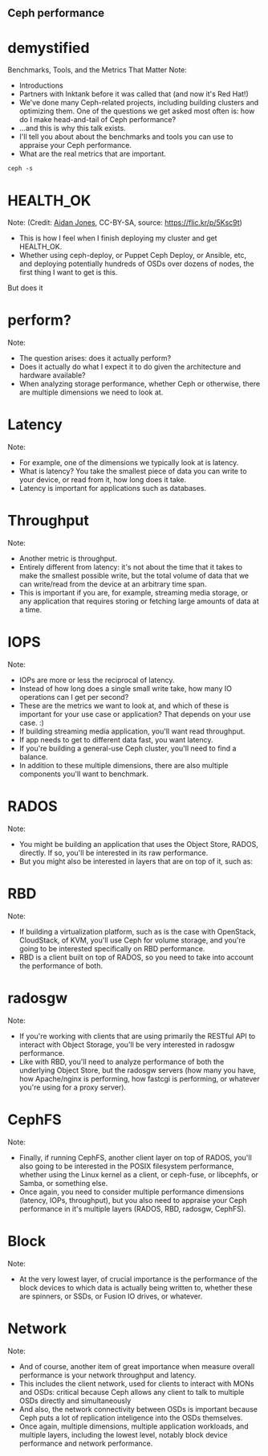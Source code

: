 ## Ceph performance
# demystified
Benchmarks, Tools, and the Metrics That Matter
Note:
- Introductions
- Partners with Inktank before it was called that (and now it's Red Hat!)
- We've done many Ceph-related projects, including building clusters and
  optimizing them.  One of the questions we get asked most often is: how do I
  make head-and-tail of Ceph performance?
- ...and this is why this talk exists.
- I'll tell you about about the benchmarks and tools you can use to appraise
  your Ceph performance.
- What are the real metrics that are important.


<!-- .slide: data-background="https://farm4.staticflickr.com/3113/3117146807_578f059d67_b_d.jpg" -->
`ceph -s`
# HEALTH_OK
Note:
(Credit: [Aidan Jones](https://www.flickr.com/photos/aidan_jones/), CC-BY-SA,
source: https://flic.kr/p/5Ksc9t)
- This is how I feel when I finish deploying my cluster and get HEALTH_OK.
- Whether using ceph-deploy, or Puppet Ceph Deploy, or Ansible, etc, and
  deploying potentially hundreds of OSDs over dozens of nodes, the first thing
  I want to get is this.


But does it
# perform?
Note:
- The question arises: does it actually perform?
- Does it actually do what I expect it to do given the architecture and
  hardware available?
- When analyzing storage performance, whether Ceph or otherwise, there are
  multiple dimensions we need to look at.


# Latency
Note:
- For example, one of the dimensions we typically look at is latency.
- What is latency?  You take the smallest piece of data you can write to your
  device, or read from it, how long does it take.
- Latency is important for applications such as databases.


# Throughput
Note:
- Another metric is throughput.
- Entirely different from latency: it's not about the time that it takes to
  make the smallest possible write, but the total volume of data that we can
  write/read from the device at an arbitrary time span.
- This is important if you are, for example, streaming media storage, or any
  application that requires storing or fetching large amounts of data at a
  time.


# IOPS
Note:
- IOPs are more or less the reciprocal of latency.
- Instead of how long does a single small write take, how many IO operations
  can I get per second?
- These are the metrics we want to look at, and which of these is important for
  your use case or application?  That depends on your use case. :)
- If building streaming media application, you'll want read throughput.
- If app needs to get to different data fast, you want latency.
- If you're building a general-use Ceph cluster, you'll need to find a balance.
- In addition to these multiple dimensions, there are also multiple components
  you'll want to benchmark.


# RADOS
Note:
- You might be building an application that uses the Object Store, RADOS,
  directly.  If so, you'll be interested in its raw performance.
- But you might also be interested in layers that are on top of it, such as:


# RBD
Note:
- If building a virtualization platform, such as is the case with OpenStack,
  CloudStack, of KVM, you'll use Ceph for volume storage, and you're going to
  be interested specifically on RBD performance.
- RBD is a client built on top of RADOS, so you need to take into account the
  performance of both.


# radosgw
Note:
- If you're working with clients that are using primarily the RESTful API to
  interact with Object Storage, you'll be very interested in radosgw
  performance.
- Like with RBD, you'll need to analyze performance of both the underlying
  Object Store, but the radosgw servers (how many you have, how Apache/nginx is
  performing, how fastcgi is performing, or whatever you're using for a proxy
  server).


# CephFS
Note:
- Finally, if running CephFS, another client layer on top of RADOS, you'll also
  going to be interested in the POSIX filesystem performance, whether using the
  Linux kernel as a client, or ceph-fuse, or libcephfs, or Samba, or something
  else.
- Once again, you need to consider multiple performance dimensions (latency,
  IOPs, throughput), but you also need to appraise your Ceph performance in
  it's multiple layers (RADOS, RBD, radosgw, CephFS).


# Block
Note:
- At the very lowest layer, of crucial importance is the performance of the
  block devices to which data is actually being written to, whether these are
  spinners, or SSDs, or Fusion IO drives, or whatever.


# Network
Note:
- And of course, another item of great importance when measure overall
  performance is your network throughput and latency.
- This includes the client network, used for clients to interact with MONs and
  OSDs: critical because Ceph allows any client to talk to multiple OSDs
  directly and simultaneously
- And also, the network connectivity between OSDs is important because Ceph
  puts a lot of replication inteligence into the OSDs themselves.
- Once again, multiple dimensions, multiple application workloads, and
  multiple layers, including the lowest level, notably block device performance
  and network performance.
